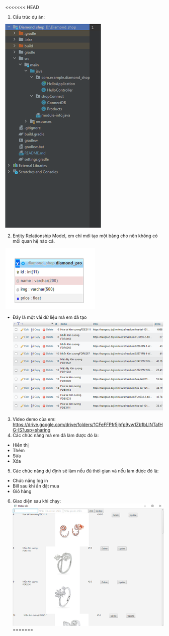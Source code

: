 <<<<<<< HEAD
1. Cấu trúc dự án:

![img.png](img.png)

2. Entity Relationship Model, em chỉ mới tạo một bảng cho nên không có mối quan hệ nào cả.

![img_1.png](img_1.png)

- Đây là một vài dữ liệu mà em đã tạo
![img_2.png](img_2.png)

3. Video demo của em:
   https://drive.google.com/drive/folders/1CFeFFPfr5jhfp9vw1Zb1bLINTafHG-IS?usp=sharing
4. Các chức năng mà em đã làm được đó là: 
- Hiển thị
- Thêm
- Sửa 
- Xóa
5. Các chức năng dự định sẽ làm nếu đủ thời gian và nếu làm được đó là:
- Chức năng log in
- Bill sau khi ấn đặt mua
- Giỏ hàng
6. Giao diện sau khi chạy:
![img_3.png](img_3.png)
=======
